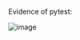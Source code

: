 Evidence of pytest:

![image](https://github.com/SrBebo/Work/assets/70413460/6d77cb0a-364d-4a95-9690-d07ce10ac899)
